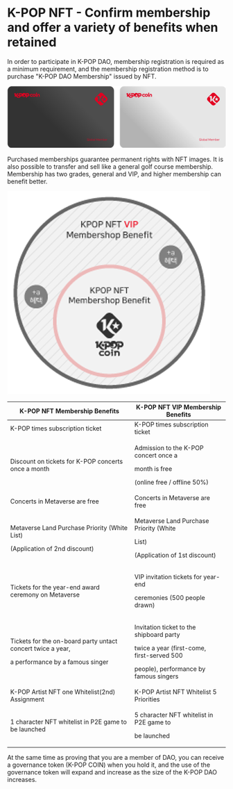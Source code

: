 # K-POP NFT - Confirm membership and offer a variety of benefits when retained

&#x20;In order to participate in K-POP DAO, membership registration is required as a minimum requirement, and the membership registration method is to purchase "K-POP DAO Membership" issued by NFT.



![Image (Example)](<../../../../../.gitbook/assets/image (2).png>)



&#x20;Purchased memberships guarantee permanent rights with NFT images. It is also possible to transfer and sell like a general golf course membership. Membership has two grades, general and VIP, and higher membership can benefit better.



![](<../../../../../.gitbook/assets/image (6).png>)



| K-POP NFT Membership Benefits                                                                             | K-POP NFT VIP Membership Benefits                                                                                                                        |
| --------------------------------------------------------------------------------------------------------- | -------------------------------------------------------------------------------------------------------------------------------------------------------- |
| K-POP times subscription ticket                                                                           |       K-POP times subscription ticket                                                                                                                    |
| Discount on tickets for K-POP concerts once a month                                                       | <p>      Admission to the K-POP concert once a</p><p>      month is free</p><p>      (online free / offline 50%)</p>                                     |
| Concerts in Metaverse are free                                                                            |      Concerts in Metaverse are free                                                                                                                      |
| <p>Metaverse Land Purchase Priority (White List)</p><p>(Application of 2nd discount)</p>                  | <p>     Metaverse Land Purchase Priority (White </p><p>     List)</p><p>    (Application of 1st discount)</p>                                            |
| Tickets for the year-end award ceremony on Metaverse                                                      | <p>    VIP invitation tickets for year-end </p><p>    ceremonies (500 people drawn)</p>                                                                  |
| <p>Tickets for the on-board party untact concert twice a year,</p><p>a performance by a famous singer</p> | <p>   Invitation ticket to the shipboard party </p><p>   twice a year (first-come, first-served 500 </p><p>   people), performance by famous singers</p> |
| K-POP Artist NFT one Whitelist(2nd) Assignment                                                            |    K-POP Artist NFT Whitelist 5 Priorities                                                                                                               |
| 1 character NFT whitelist in P2E game to be launched                                                      | <p>   5 character NFT whitelist in P2E game to </p><p>   be launched</p>                                                                                 |



&#x20;At the same time as proving that you are a member of DAO, you can receive a governance token (K-POP COIN) when you hold it, and the use of the governance token will expand and increase as the size of the K-POP DAO increases.
